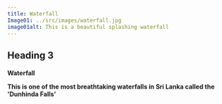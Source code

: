 ```yaml
---
title: Waterfall
Image01: ../src/images/waterfall.jpg
image01alt: This is a beautiful splashing waterfall
---
```


## Heading 3

<h4>Waterfall</h>

**This is one of the most breathtaking waterfalls in Sri Lanka called the 'Dunhinda Falls'**
